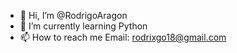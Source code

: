 - 👋 Hi, I’m @RodrigoAragon
- 🌱 I’m currently learning Python
- 📫 How to reach me Email: rodrixgo18@gmail.com

<!---
RodrigoAragon/RodrigoAragon is a ✨ special ✨ repository because its `README.md` (this file) appears on your GitHub profile.
You can click the Preview link to take a look at your changes.
--->
